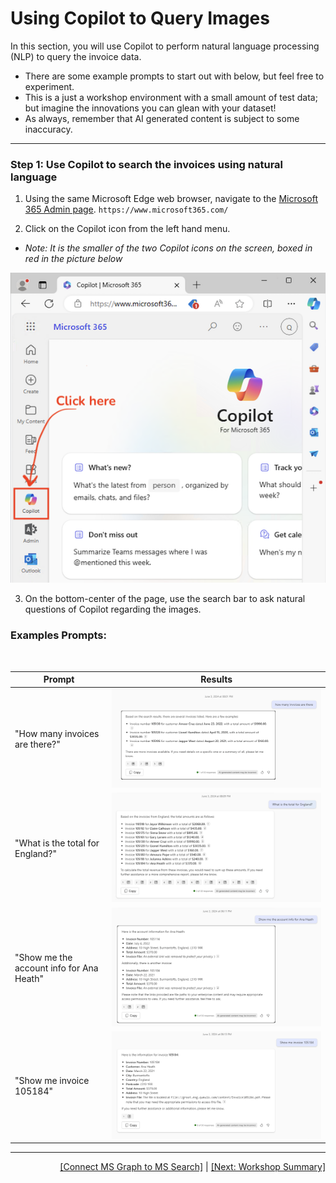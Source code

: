 # Using Copilot to Query Images

In this section, you will use Copilot to perform natural language processing (NLP) to query the invoice data. 
   - There are some example prompts to start out with below, but feel free to experiment. 
   - This is a just a workshop environment with a small amount of test data; but imagine the innovations you can glean with your dataset! 
   - As always, remember that AI generated content is subject to some inaccuracy. 

---

### Step 1: Use Copilot to search the invoices using natural language 

1. Using the same Microsoft Edge web browser, navigate to the [Microsoft 365 Admin page](https://www.microsoft365.com/). `https://www.microsoft365.com/`

2. Click on the Copilot icon from the left hand menu.
  - *Note: It is the smaller of the two Copilot icons on the screen, boxed in red in the picture below*

![enter image description here](https://github.com/Qumulo/QumuloCustomConnector/blob/main/workshop/images/ms365-admin-page.png?raw=true)

3. On the bottom-center of the page, use the search bar to ask natural questions of Copilot regarding the images. 

### **Examples Prompts**: 
<br>

| Prompt                                    | Results                                                                     |
|-------------------------------------------|-----------------------------------------------------------------------------|
| "How many invoices are there?"                      | ![Show me an invoice](https://github.com/Qumulo/QumuloCustomConnector/blob/main/workshop/images/copilot-invoice-1.png?raw=true)  |
| "What is the total for England?" | ![sum of all England](https://github.com/Qumulo/QumuloCustomConnector/blob/main/workshop/images/copilot-invoice-2.png?raw=true)                    |
| "Show me the account info for Ana Heath"      | ![England invoices](https://github.com/Qumulo/QumuloCustomConnector/blob/main/workshop/images/copilot-invoice-3.png?raw=true)|
| "Show me invoice 105184"     | ![Show me invoice 105184](https://github.com/Qumulo/QumuloCustomConnector/blob/main/workshop/images/copilot-invoice-4.png?raw=true)                    |

---
<div align="right">
  <a href="qcc-workshop-connect-msgraph-search.md">[Connect MS Graph to MS Search]</a> | <a href="qcc-workshop-summary.md">[Next: Workshop Summary]</a>
</div>
